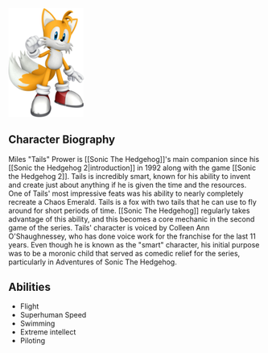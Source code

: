 <img src="TAILSMAIN.jpg" width="150">

## Character Biography

Miles "Tails" Prower is [[Sonic The Hedgehog]]'s main companion since his [[Sonic the Hedgehog 2|introduction]] in 1992 along with the game [[Sonic the Hedgehog 2]]. Tails is incredibly smart, known for his ability to invent and create just about anything if he is given the time and the resources. One of Tails' most impressive feats was his ability to nearly completely recreate a Chaos Emerald. Tails is a fox with two tails that he can use to fly around for short periods of time. [[Sonic The Hedgehog]] regularly takes advantage of this ability, and this becomes a core mechanic in the second game of the series. Tails' character is voiced by Colleen Ann O'Shaughnessey, who has done voice work for the franchise for the last 11 years. Even though he is known as the "smart" character, his initial purpose was to be a moronic child that served as comedic relief for the series, particularly in Adventures of Sonic The Hedgehog.

## Abilities

- Flight
- Superhuman Speed
- Swimming
- Extreme intellect
- Piloting